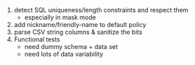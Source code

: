 1. detect SQL uniqueness/length constraints and respect them
    - especially in mask mode
1. add nickname/friendly-name to default policy
1. parse CSV string columns & sanitize the bits
1. Functional tests
    - need dummy schema + data set
    - need lots of data variability

